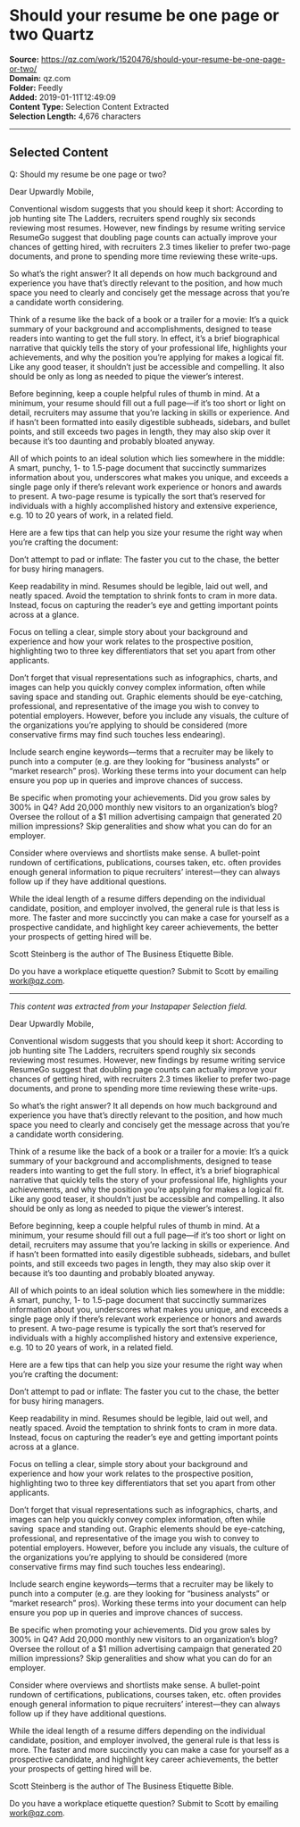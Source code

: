 # Should your resume be one page or two Quartz

**Source:** https://qz.com/work/1520476/should-your-resume-be-one-page-or-two/  
**Domain:** qz.com  
**Folder:** Feedly  
**Added:** 2019-01-11T12:49:09  
**Content Type:** Selection Content Extracted  
**Selection Length:** 4,676 characters  


---

## Selected Content

Q: Should my resume be one page or two?

Dear Upwardly Mobile,

Conventional wisdom suggests that you should keep it short: According to job hunting site The Ladders, recruiters spend roughly six seconds reviewing most resumes. However, new findings by resume writing service ResumeGo suggest that doubling page counts can actually improve your chances of getting hired, with recruiters 2.3 times likelier to prefer two-page documents, and prone to spending more time reviewing these write-ups.

So what’s the right answer? It all depends on how much background and experience you have that’s directly relevant to the position, and how much space you need to clearly and concisely get the message across that you’re a candidate worth considering.

Think of a resume like the back of a book or a trailer for a movie: It’s a quick summary of your background and accomplishments, designed to tease readers into wanting to get the full story. In effect, it’s a brief biographical narrative that quickly tells the story of your professional life, highlights your achievements, and why the position you’re applying for makes a logical fit. Like any good teaser, it shouldn’t just be accessible and compelling. It also should be only as long as needed to pique the viewer’s interest.

Before beginning, keep a couple helpful rules of thumb in mind. At a minimum, your resume should fill out a full page—if it’s too short or light on detail, recruiters may assume that you’re lacking in skills or experience. And if hasn’t been formatted into easily digestible subheads, sidebars, and bullet points, and still exceeds two pages in length, they may also skip over it because it’s too daunting and probably bloated anyway.

All of which points to an ideal solution which lies somewhere in the middle: A smart, punchy, 1- to 1.5-page document that succinctly summarizes information about you, underscores what makes you unique, and exceeds a single page only if there’s relevant work experience or honors and awards to present. A two-page resume is typically the sort that’s reserved for individuals with a highly accomplished history and extensive experience, e.g. 10 to 20 years of work, in a related field.

Here are a few tips that can help you size your resume the right way when you’re crafting the document:

Don’t attempt to pad or inflate: The faster you cut to the chase, the better for busy hiring managers.

Keep readability in mind. Resumes should be legible, laid out well, and neatly spaced. Avoid the temptation to shrink fonts to cram in more data. Instead, focus on capturing the reader’s eye and getting important points across at a glance.

Focus on telling a clear, simple story about your background and experience and how your work relates to the prospective position, highlighting two to three key differentiators that set you apart from other applicants.

Don’t forget that visual representations such as infographics, charts, and images can help you quickly convey complex information, often while saving space and standing out. Graphic elements should be eye-catching, professional, and representative of the image you wish to convey to potential employers. However, before you include any visuals, the culture of the organizations you’re applying to should be considered (more conservative firms may find such touches less endearing).

Include search engine keywords—terms that a recruiter may be likely to punch into a computer (e.g. are they looking for “business analysts” or “market research” pros). Working these terms into your document can help ensure you pop up in queries and improve chances of success.

Be specific when promoting your achievements. Did you grow sales by 300% in Q4? Add 20,000 monthly new visitors to an organization’s blog? Oversee the rollout of a $1 million advertising campaign that generated 20 million impressions? Skip generalities and show what you can do for an employer.

Consider where overviews and shortlists make sense. A bullet-point rundown of certifications, publications, courses taken, etc. often provides enough general information to pique recruiters’ interest—they can always follow up if they have additional questions.

While the ideal length of a resume differs depending on the individual candidate, position, and employer involved, the general rule is that less is more. The faster and more succinctly you can make a case for yourself as a prospective candidate, and highlight key career achievements, the better your prospects of getting hired will be.

Scott Steinberg is the author of The Business Etiquette Bible.

Do you have a workplace etiquette question? Submit to Scott by emailing work@qz.com.

---

*This content was extracted from your Instapaper Selection field.*

Dear Upwardly Mobile,

Conventional wisdom suggests that you should keep it short: According to job hunting site The Ladders, recruiters spend roughly six seconds reviewing most resumes. However, new findings by resume writing service ResumeGo suggest that doubling page counts can actually improve your chances of getting hired, with recruiters 2.3 times likelier to prefer two-page documents, and prone to spending more time reviewing these write-ups.

So what’s the right answer? It all depends on how much background and experience you have that’s directly relevant to the position, and how much space you need to clearly and concisely get the message across that you’re a candidate worth considering.

Think of a resume like the back of a book or a trailer for a movie: It’s a quick summary of your background and accomplishments, designed to tease readers into wanting to get the full story. In effect, it’s a brief biographical narrative that quickly tells the story of your professional life, highlights your achievements, and why the position you’re applying for makes a logical fit. Like any good teaser, it shouldn’t just be accessible and compelling. It also should be only as long as needed to pique the viewer’s interest.

Before beginning, keep a couple helpful rules of thumb in mind. At a minimum, your resume should fill out a full page—if it’s too short or light on detail, recruiters may assume that you’re lacking in skills or experience. And if hasn’t been formatted into easily digestible subheads, sidebars, and bullet points, and still exceeds two pages in length, they may also skip over it because it’s too daunting and probably bloated anyway.

All of which points to an ideal solution which lies somewhere in the middle: A smart, punchy, 1- to 1.5-page document that succinctly summarizes information about you, underscores what makes you unique, and exceeds a single page only if there’s relevant work experience or honors and awards to present. A two-page resume is typically the sort that’s reserved for individuals with a highly accomplished history and extensive experience, e.g. 10 to 20 years of work, in a related field.

Here are a few tips that can help you size your resume the right way when you’re crafting the document:

Don’t attempt to pad or inflate: The faster you cut to the chase, the better for busy hiring managers.

Keep readability in mind. Resumes should be legible, laid out well, and neatly spaced. Avoid the temptation to shrink fonts to cram in more data. Instead, focus on capturing the reader’s eye and getting important points across at a glance.

Focus on telling a clear, simple story about your background and experience and how your work relates to the prospective position, highlighting two to three key differentiators that set you apart from other applicants.

Don’t forget that visual representations such as infographics, charts, and images can help you quickly convey complex information, often while saving  space and standing out. Graphic elements should be eye-catching, professional, and representative of the image you wish to convey to potential employers. However, before you include any visuals, the culture of the organizations you’re applying to should be considered (more conservative firms may find such touches less endearing).

Include search engine keywords—terms that a recruiter may be likely to punch into a computer (e.g. are they looking for “business analysts” or “market research” pros). Working these terms into your document can help ensure you pop up in queries and improve chances of success.

Be specific when promoting your achievements. Did you grow sales by 300% in Q4? Add 20,000 monthly new visitors to an organization’s blog? Oversee the rollout of a $1 million advertising campaign that generated 20 million impressions? Skip generalities and show what you can do for an employer.

Consider where overviews and shortlists make sense. A bullet-point rundown of certifications, publications, courses taken, etc. often provides enough general information to pique recruiters’ interest—they can always follow up if they have additional questions.

While the ideal length of a resume differs depending on the individual candidate, position, and employer involved, the general rule is that less is more. The faster and more succinctly you can make a case for yourself as a prospective candidate, and highlight key career achievements, the better your prospects of getting hired will be.

Scott Steinberg is the author of The Business Etiquette Bible.

Do you have a workplace etiquette question? Submit to Scott by emailing work@qz.com.
